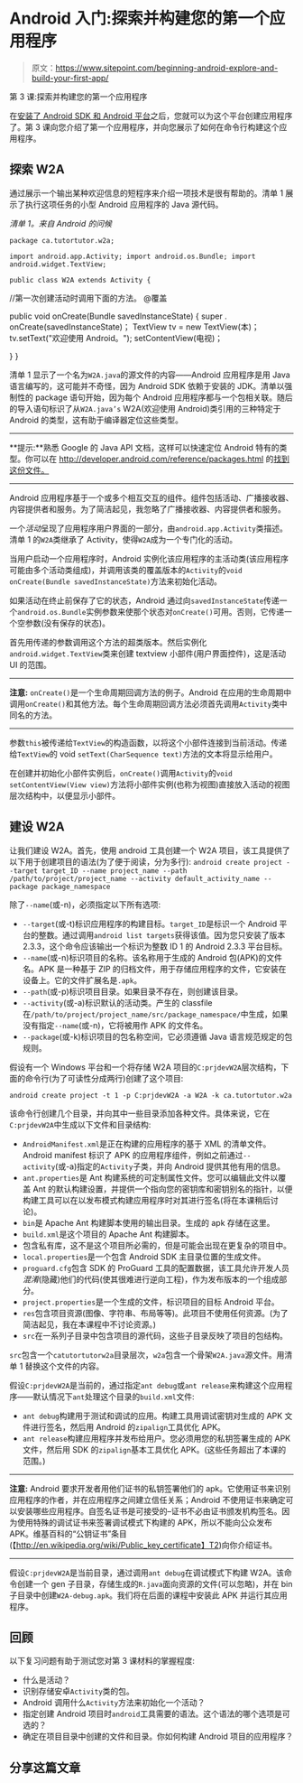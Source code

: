 # Android 入门:探索并构建您的第一个应用程序

> 原文：<https://www.sitepoint.com/beginning-android-explore-and-build-your-first-app/>

第 3 课:探索并构建您的第一个应用程序

在[安装了 Android SDK 和 Android 平台](https://www.sitepoint.com/beginning-android-install-an-android-platform/)之后，您就可以为这个平台创建应用程序了。第 3 课向您介绍了第一个应用程序，并向您展示了如何在命令行构建这个应用程序。

## 探索 W2A

通过展示一个输出某种欢迎信息的短程序来介绍一项技术是很有帮助的。清单 1 展示了执行这项任务的小型 Android 应用程序的 Java 源代码。

*清单 1。来自 Android 的问候*

`package ca.tutortutor.w2a;`

`import android.app.Activity;
import android.os.Bundle;
import android.widget.TextView;`

`public class W2A extends Activity
{`

//第一次创建活动时调用下面的方法。
@覆盖

public void onCreate(Bundle savedInstanceState)
{
super . onCreate(savedInstanceState)；
TextView tv = new TextView(本)；
tv.setText("欢迎使用 Android。");
setContentView(电视)；

}
}

清单 1 显示了一个名为`W2A.java`的源文件的内容——Android 应用程序是用 Java 语言编写的，这可能并不奇怪，因为 Android SDK 依赖于安装的 JDK。清单以强制性的 package 语句开始，因为每个 Android 应用程序都与一个包相关联。随后的导入语句标识了从`W2A.java’s` W2A(欢迎使用 Android)类引用的三种特定于 Android 的类型，这有助于编译器定位这些类型。

* * *

**提示:**熟悉 Google 的 Java API 文档，这样可以快速定位 Android 特有的类型。你可以在 http://developer.android.com/reference/packages.html 的[找到这份文件。](http://developer.android.com/reference/packages.html)

* * *

Android 应用程序基于一个或多个相互交互的组件。组件包括活动、广播接收器、内容提供者和服务。为了简洁起见，我忽略了广播接收器、内容提供者和服务。

一个*活动*呈现了应用程序用户界面的一部分，由`android.app.Activity`类描述。清单 1 的`W2A`类继承了 Activity，使得`W2A`成为一个专门化的活动。

当用户启动一个应用程序时，Android 实例化该应用程序的主活动类(该应用程序可能由多个活动类组成)，并调用该类的覆盖版本的`Activity`的`void onCreate(Bundle savedInstanceState)`方法来初始化活动。

如果活动在终止前保存了它的状态，Android 通过向`savedInstanceState`传递一个`android.os.Bundle`实例参数来使那个状态对`onCreate()`可用。否则，它传递一个空参数(没有保存的状态)。

首先用传递的参数调用这个方法的超类版本。然后实例化`android.widget.TextView`类来创建 textview 小部件(用户界面控件)，这是活动 UI 的范围。

* * *

**注意:** `onCreate()`是一个生命周期回调方法的例子。Android 在应用的生命周期中调用`onCreate()`和其他方法。每个生命周期回调方法必须首先调用`Activity`类中同名的方法。

* * *

参数`this`被传递给`TextView`的构造函数，以将这个小部件连接到当前活动。传递给`TextView`的 void `setText(CharSequence text)`方法的文本将显示给用户。

在创建并初始化小部件实例后，`onCreate()`调用`Activity`的`void setContentView(View view)`方法将小部件实例(也称为视图)直接放入活动的视图层次结构中，以便显示小部件。

## 建设 W2A

让我们建设 W2A。首先，使用 android 工具创建一个 W2A 项目，该工具提供了以下用于创建项目的语法(为了便于阅读，分为多行):
`android create project
--target target_ID --name project_name
--path /path/to/project/project_name
--activity default_activity_name
--package package_namespace`

除了`--name`(或-n)，必须指定以下所有选项:

*   `--target`(或-t)标识应用程序的构建目标。`target_ID`是标识一个 Android 平台的整数。通过调用`android list targets`获得该值。因为您只安装了版本 2.3.3，这个命令应该输出一个标识为整数 ID 1 的 Android 2.3.3 平台目标。
*   `--name`(或-n)标识项目的名称。该名称用于生成的 Android 包(APK)的文件名。APK 是一种基于 ZIP 的归档文件，用于存储应用程序的文件，它安装在设备上。它的文件扩展名是`.apk`。
*   `--path`(或-p)标识项目目录。如果目录不存在，则创建该目录。
*   `--activity`(或-a)标识默认的活动类。产生的 classfile 在`/path/to/project/project_name/src/package_namespace/`中生成，如果没有指定`--name`(或-n)，它将被用作 APK 的文件名。
*   `--package`(或-k)标识项目的包名称空间，它必须遵循 Java 语言规范规定的包规则。

假设有一个 Windows 平台和一个将存储 W2A 项目的`C:prjdevW2A`层次结构，下面的命令行(为了可读性分成两行)创建了这个项目:

`android create project -t 1 -p C:prjdevW2A -a W2A
-k ca.tutortutor.w2a`

该命令行创建几个目录，并向其中一些目录添加各种文件。具体来说，它在`C:prjdevW2A`中生成以下文件和目录结构:

*   `AndroidManifest.xml`是正在构建的应用程序的基于 XML 的清单文件。Android manifest 标识了 APK 的应用程序组件，例如之前通过`--activity`(或-a)指定的`Activity`子类，并向 Android 提供其他有用的信息。
*   `ant.properties`是 Ant 构建系统的可定制属性文件。您可以编辑此文件以覆盖 Ant 的默认构建设置，并提供一个指向您的密钥库和密钥别名的指针，以便构建工具可以在以发布模式构建应用程序时对其进行签名(将在本课稍后讨论)。
*   `bin`是 Apache Ant 构建脚本使用的输出目录。生成的 apk 存储在这里。
*   `build.xml`是这个项目的 Apache Ant 构建脚本。
*   包含私有库，这不是这个项目所必需的，但是可能会出现在更复杂的项目中。
*   `local.properties`是一个包含 Android SDK 主目录位置的生成文件。
*   `proguard.cfg`包含 SDK 的 ProGuard 工具的配置数据，该工具允许开发人员*混淆*(隐藏)他们的代码(使其很难进行逆向工程)，作为发布版本的一个组成部分。
*   `project.properties`是一个生成的文件，标识项目的目标 Android 平台。
*   `res`包含项目资源(图像、字符串、布局等等)。此项目不使用任何资源。(为了简洁起见，我在本课程中不讨论资源。)
*   `src`在一系列子目录中包含项目的源代码，这些子目录反映了项目的包结构。

`src`包含一个`catutortutorw2a`目录层次，`w2a`包含一个骨架`W2A.java`源文件。用清单 1 替换这个文件的内容。

假设`C:prjdevW2A`是当前的，通过指定`ant debug`或`ant release`来构建这个应用程序——默认情况下`ant`处理这个目录的`build.xml`文件:

*   `ant debug`构建用于测试和调试的应用。构建工具用调试密钥对生成的 APK 文件进行签名，然后用 Android 的`zipalign`工具优化 APK。
*   `ant release`构建应用程序并发布给用户。您必须用您的私钥签署生成的 APK 文件，然后用 SDK 的`zipalign`基本工具优化 APK。(这些任务超出了本课的范围。)

* * *

**注意:** Android 要求开发者用他们证书的私钥签署他们的 apk。它使用证书来识别应用程序的作者，并在应用程序之间建立信任关系；Android 不使用证书来确定可以安装哪些应用程序。自签名证书是可接受的–证书不必由证书颁发机构签名。因为使用特殊的调试证书来签署调试模式下构建的 APK，所以不能向公众发布 APK。维基百科的“公钥证书”条目(【http://en.wikipedia.org/wiki/Public_key_certificate】T2)向你介绍证书。

* * *

假设`C:prjdevW2A`是当前目录，通过调用`ant debug`在调试模式下构建 W2A。该命令创建一个 gen 子目录，存储生成的`R.java`面向资源的文件(可以忽略)，并在 bin 子目录中创建`W2A-debug.apk`。我们将在后面的课程中安装此 APK 并运行其应用程序。

## 回顾

以下复习问题有助于测试您对第 3 课材料的掌握程度:

*   什么是活动？
*   识别存储安卓`Activity`类的包。
*   Android 调用什么`Activity`方法来初始化一个活动？
*   指定创建 Android 项目时`android`工具需要的语法。这个语法的哪个选项是可选的？
*   确定在项目目录中创建的文件和目录。你如何构建 Android 项目的应用程序？

## 分享这篇文章